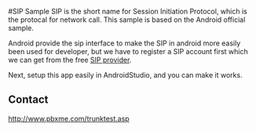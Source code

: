 #SIP Sample
SIP is the short name for Session Initiation Protocol, which is the protocal for network call.
This sample is based on the Android official sample.

Android provide the sip interface to make the SIP in android more easily been used for developer,
but we have to register a SIP account first which we can get from the free [SIP provider](http://www.linphone.org/free-sip-service.html).

Next, setup this app easily in AndroidStudio, and you can make it works.


## Contact

http://www.pbxme.com/trunktest.asp